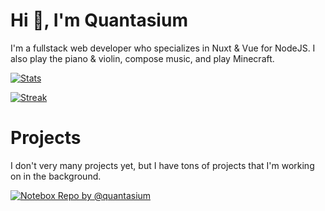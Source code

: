 # Hi 👋, I'm Quantasium

I'm a fullstack web developer who specializes in Nuxt & Vue for NodeJS. I also play the piano & violin, compose music, and play Minecraft.

[<img src="https://github-readme-stats.vercel.app/api?username=quantasium&include_all_commits=true&count_private=true&show_icons=true&line_height=40&title_color=FFFFFF&icon_color=FFFFFF&text_color=FFFFFF&bg_color=45,00DC82,36E4DA,16A79E" alt="Stats"/>](https://github.com/quantasium)
  
[<img src="https://github-readme-streak-stats.herokuapp.com/?user=quantasium&theme=tokyonight" alt="Streak"/>](https://github.com/quantasium)

# Projects

I don't very many projects yet, but I have tons of projects that I'm working on in the background.

[<img src="https://github-readme-stats.vercel.app/api/pin/?username=quantasium&repo=notebox&show_owner=true" alt="Notebox Repo by @quantasium"/>](https://github.com/quantasium/notebox)
